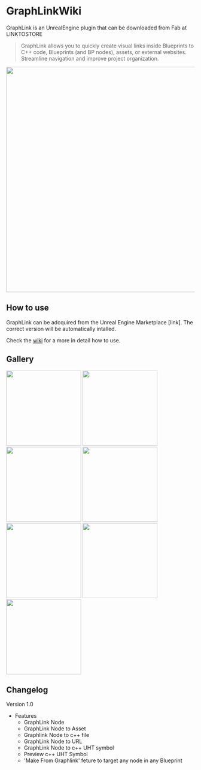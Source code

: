 # GraphLinkWiki
GraphLink is an UnrealEngine plugin that can be downloaded from Fab at LINKTOSTORE

> GraphLink allows you to quickly create visual links inside Blueprints to C++ code, Blueprints (and BP nodes), assets, or external websites. Streamline navigation and improve project organization.

<img src="https://github.com/user-attachments/assets/2c0886ed-1543-4bde-91bd-e452ca018ae8" width="600"/>

## How to use

GraphLink can be adcquired from the Unreal Engine Marketplace [link]. The correct version will be automatically intalled.

Check the [wiki](https://github.com/GuillemCosmiq/GraphLinkWiki/wiki) for a more in detail how to use.

## Gallery

<img src="https://github.com/user-attachments/assets/e607bb1b-ddcb-415b-9a51-f873c13b28ae" width="200"/>
<img src="https://github.com/user-attachments/assets/2eeab9db-589d-4004-a9dc-10a8f22ef738" width="200"/>
<img src="https://github.com/user-attachments/assets/1e5987be-5b5b-4464-8252-4c1f8f7ece41" width="200"/>
<img src="https://github.com/user-attachments/assets/c98010aa-eea9-46f1-95e0-ed8529e37cc8" width="200"/>
<img src="https://github.com/user-attachments/assets/9587aff5-debc-4a6f-a123-d034a5d71e7e" width="200"/>
<img src="https://github.com/user-attachments/assets/164190fe-6a7d-44d3-9ff2-e5130d94fa9b" width="200"/>
<img src="https://github.com/user-attachments/assets/0275d054-2033-449d-905d-a1776f1f78d8" width="200"/>

## Changelog

Version 1.0
- Features
  - GraphLink Node
  - GraphLink Node to Asset
  - Graphlink Node to c++ file
  - GraphLink Node to URL
  - GraphLink Node to c++ UHT symbol
  - Preview c++ UHT Symbol
  - 'Make From Graphlink' feture to target any node in any Blueprint
